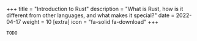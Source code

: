 +++
title = "Introduction to Rust"
description = "What is Rust, how is it different from other languages, and what makes it special?"
date = 2022-04-17
weight = 10
[extra]
icon = "fa-solid fa-download"
+++

`TODO`